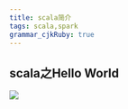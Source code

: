 ```yaml
---
title: scala简介
tags: scala,spark
grammar_cjkRuby: true
---
```


## scala之Hello World

![][2]


  [1]: https://www.github.com/xiesen310/notes_Images/raw/master/images/1510542905852.jpg
  [2]: https://www.github.com/xiesen310/notes_Images/raw/master/images/1510543129681.jpg